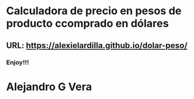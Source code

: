 # Calculadora de precio en pesos de producto ccomprado en dólares

## URL: https://alexielardilla.github.io/dolar-peso/

### Enjoy!!!

# Alejandro G Vera
